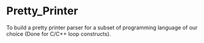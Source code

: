# Pretty_Printer
To build a pretty printer parser for a subset of programming language of our choice (Done for C/C++ loop constructs).

